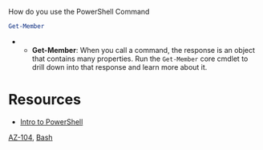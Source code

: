 How do you use the PowerShell Command

```PowerShell
Get-Member
```

- - **Get-Member**: When you call a command, the response is an object that contains many properties. Run the `Get-Member` core cmdlet to drill down into that response and learn more about it. 




# Resources
- [Intro to PowerShell](https://learn.microsoft.com/en-us/powershell/scripting/learn/ps101/02-help-system?view=powershell-7.5)

[AZ-104](AZ-104.md), [Bash](Bash.md)

